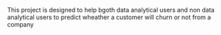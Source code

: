 This project is designed to help bgoth data analytical users and non data analytical users to predict wheather a customer will churn or not from a company
